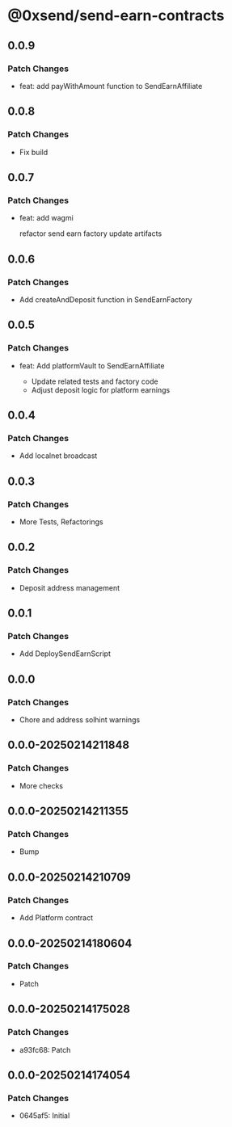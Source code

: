 # @0xsend/send-earn-contracts

## 0.0.9

### Patch Changes

- feat: add payWithAmount function to SendEarnAffiliate

## 0.0.8

### Patch Changes

- Fix build

## 0.0.7

### Patch Changes

- feat: add wagmi

  refactor send earn factory
  update artifacts

## 0.0.6

### Patch Changes

- Add createAndDeposit function in SendEarnFactory

## 0.0.5

### Patch Changes

- feat: Add platformVault to SendEarnAffiliate

  - Update related tests and factory code
  - Adjust deposit logic for platform earnings

## 0.0.4

### Patch Changes

- Add localnet broadcast

## 0.0.3

### Patch Changes

- More Tests, Refactorings

## 0.0.2

### Patch Changes

- Deposit address management

## 0.0.1

### Patch Changes

- Add DeploySendEarnScript

## 0.0.0

### Patch Changes

- Chore and address solhint warnings

## 0.0.0-20250214211848

### Patch Changes

- More checks

## 0.0.0-20250214211355

### Patch Changes

- Bump

## 0.0.0-20250214210709

### Patch Changes

- Add Platform contract

## 0.0.0-20250214180604

### Patch Changes

- Patch

## 0.0.0-20250214175028

### Patch Changes

- a93fc68: Patch

## 0.0.0-20250214174054

### Patch Changes

- 0645af5: Initial
